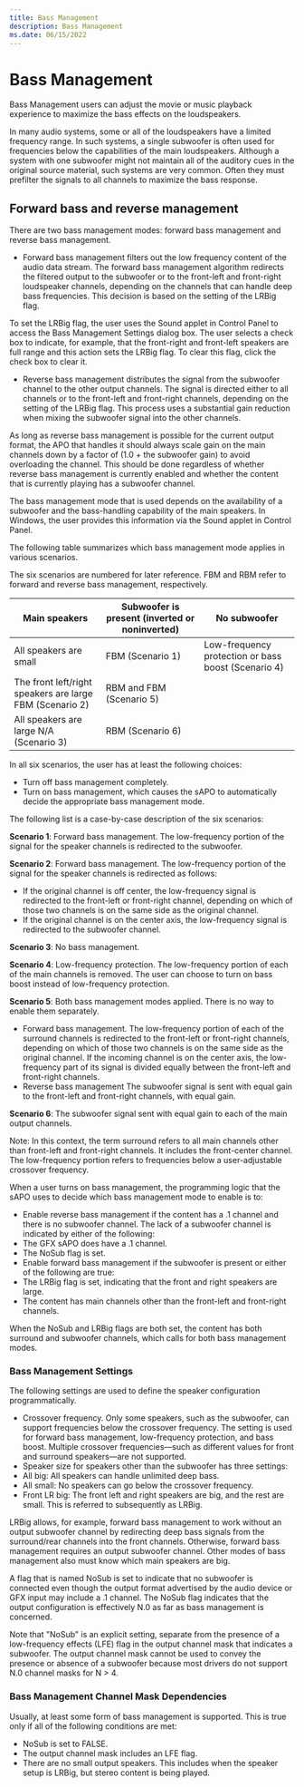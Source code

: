```yaml
---
title: Bass Management
description: Bass Management
ms.date: 06/15/2022
---
```


# Bass Management

Bass Management users can adjust the movie or music playback experience to maximize the bass effects on the loudspeakers.

In many audio systems, some or all of the loudspeakers have a limited frequency range. In such systems, a single subwoofer is often used for frequencies below the capabilities of the main loudspeakers. Although a system with one subwoofer might not maintain all of the auditory cues in the original source material, such systems are very common. Often they must prefilter the signals to all channels to maximize the bass response.

## Forward bass and reverse management

There are two bass management modes: forward bass management and reverse bass management.

- Forward bass management filters out the low frequency content of the audio data stream. The forward bass management algorithm redirects the filtered output to the subwoofer or to the front-left and front-right loudspeaker channels, depending on the channels that can handle deep bass frequencies. This decision is based on the setting of the LRBig flag.

To set the LRBig flag, the user uses the Sound applet in Control Panel to access the Bass Management Settings dialog box. The user selects a check box to indicate, for example, that the front-right and front-left speakers are full range and this action sets the LRBig flag. To clear this flag, click the check box to clear it.

- Reverse bass management distributes the signal from the subwoofer channel to the other output channels. The signal is directed either to all channels or to the front-left and front-right channels, depending on the setting of the LRBig flag. This process uses a substantial gain reduction when mixing the subwoofer signal into the other channels.

As long as reverse bass management is possible for the current output format, the APO that handles it should always scale gain on the main channels down by a factor of (1.0 + the subwoofer gain) to avoid overloading the channel. This should be done regardless of whether reverse bass management is currently enabled and whether the content that is currently playing has a subwoofer channel.

The bass management mode that is used depends on the availability of a subwoofer and the bass-handling capability of the main speakers. In Windows, the user provides this information via the Sound applet in Control Panel.

The following table summarizes which bass management mode applies in various scenarios. 

The six scenarios are numbered for later reference. FBM and RBM refer to forward and reverse bass management, respectively.

Main speakers |	Subwoofer is present (inverted or noninverted) |	No subwoofer
--------------|-----------------------------------------------|-----------------
All speakers are small|	FBM (Scenario 1)|	Low-frequency protection or bass boost (Scenario 4)
The front left/right speakers are large	FBM (Scenario 2)|	RBM and FBM (Scenario 5)
All speakers are large	N/A (Scenario 3) |	RBM (Scenario 6)

In all six scenarios, the user has at least the following choices:
- Turn off bass management completely.
- Turn on bass management, which causes the sAPO to automatically decide the appropriate bass management mode.

The following list is a case-by-case description of the six scenarios:

**Scenario 1**: Forward bass management. The low-frequency portion of the signal for the speaker channels is redirected to the subwoofer.

**Scenario 2**: Forward bass management. The low-frequency portion of the signal for the speaker channels is redirected as follows:
- If the original channel is off center, the low-frequency signal is redirected to the front-left or front-right channel, depending on which of those two channels is on the same side as the original channel.
- If the original channel is on the center axis, the low-frequency signal is redirected to the subwoofer channel.

**Scenario 3**: No bass management.

**Scenario 4**: Low-frequency protection. The low-frequency portion of each of the main channels is removed. The user can choose to turn on bass boost instead of low-frequency protection.

**Scenario 5**: Both bass management modes applied. There is no way to enable them separately.
- Forward bass management. The low-frequency portion of each of the surround channels is redirected to the front-left or front-right channels, depending on which of those two channels is on the same side as the original channel. If the incoming channel is on the center axis, the low-frequency part of its signal is divided equally between the front-left and front-right channels.
- Reverse bass management The subwoofer signal is sent with equal gain to the front-left and front-right channels, with equal gain.

**Scenario 6**: The subwoofer signal sent with equal gain to each of the main output channels.

Note: In this context, the term surround refers to all main channels other than front-left and front-right channels. It includes the front-center channel. The low-frequency portion refers to frequencies below a user-adjustable crossover frequency.

When a user turns on bass management, the programming logic that the sAPO uses to decide which bass management mode to enable is to:
- Enable reverse bass management if the content has a .1 channel and there is no subwoofer channel. The lack of a subwoofer channel is indicated by either of the following:
- The GFX sAPO does have a .1 channel.
- The NoSub flag is set.
- Enable forward bass management if the subwoofer is present or either of the following are true:
- The LRBig flag is set, indicating that the front and right speakers are large.
- The content has main channels other than the front-left and front-right channels.

When the NoSub and LRBig flags are both set, the content has both surround and subwoofer channels, which calls for both bass management modes.

### Bass Management Settings

The following settings are used to define the speaker configuration programmatically.
- Crossover frequency. Only some speakers, such as the subwoofer, can support frequencies below the crossover frequency. The setting is used for forward bass management, low-frequency protection, and bass boost. Multiple crossover frequencies—such as different values for front and surround speakers—are not supported.
- Speaker size for speakers other than the subwoofer has three settings:
- All big: All speakers can handle unlimited deep bass.
- All small: No speakers can go below the crossover frequency.
- Front LR big: The front left and right speakers are big, and the rest are small. This is referred to subsequently as LRBig.

LRBig allows, for example, forward bass management to work without an output subwoofer channel by redirecting deep bass signals from the surround/rear channels into the front channels. Otherwise, forward bass management requires an output subwoofer channel. Other modes of bass management also must know which main speakers are big.

A flag that is named NoSub is set to indicate that no subwoofer is connected even though the output format advertised by the audio device or GFX input may include a .1 channel. The NoSub flag indicates that the output configuration is effectively N.0 as far as bass management is concerned.

Note that "NoSub" is an explicit setting, separate from the presence of a low-frequency effects (LFE) flag in the output channel mask that indicates a subwoofer. The output channel mask cannot be used to convey the presence or absence of a subwoofer because most drivers do not support N.0 channel masks for N > 4.

### Bass Management Channel Mask Dependencies

Usually, at least some form of bass management is supported. This is true only if all of the following conditions are met:
- NoSub is set to FALSE.
- The output channel mask includes an LFE flag.
- There are no small output speakers. This includes when the speaker setup is LRBig, but stereo content is being played.
